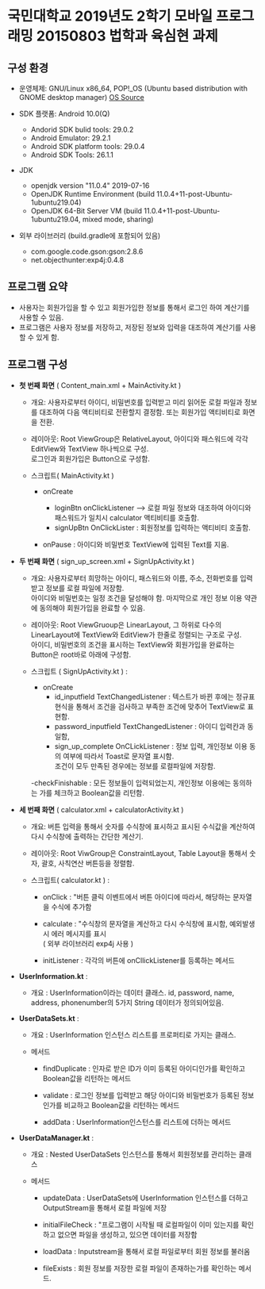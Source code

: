 # 국민대학교 2019년도 2학기 모바일 프로그래밍 20150803 법학과 육심현 과제

## 구성 환경

- 운영체제: GNU/Linux x86_64, POP!_OS (Ubuntu based distribution with GNOME desktop manager) [OS Source](https://system76.com/pop)

- SDK 플랫폼: Android 10.0(Q)
  - Andorid SDK bulid tools: 29.0.2
  - Android Emulator: 29.2.1
  - Android SDK platform tools: 29.0.4
  - Android SDK Tools: 26.1.1

- JDK
  - openjdk version "11.0.4" 2019-07-16
  - OpenJDK Runtime Environment (build 11.0.4+11-post-Ubuntu-1ubuntu219.04)
  - OpenJDK 64-Bit Server VM (build 11.0.4+11-post-Ubuntu-1ubuntu219.04, mixed mode, sharing)

- 외부 라이브러리 (build.gradle에 포함되어 있음)
  - com.google.code.gson:gson:2.8.6
  - net.objecthunter:exp4j:0.4.8

## 프로그램 요약

- 사용자는 회원가입을 할 수 있고 회원가입한 정보를 통해서 로그인 하여 계산기를 사용할 수 있음.
- 프로그램은 사용자 정보를 저장하고, 저장된 정보와 입력을 대조하여 계산기를 사용할 수 있게 함.

## 프로그램 구성

- **첫 번째 화면** ( Content_main.xml + MainActivity.kt )
  - 개요: 사용자로부터 아이디, 비밀번호를 입력받고 미리 읽어둔 로컬 파일과 정보를 대조하여 다음 액티비티로 전환할지 결정함. 또는 회원가입 액티비티로 화면을 전환.

  - 레이아웃: Root ViewGroup은 RelativeLayout, 아이디와 패스워드에 각각 EditView와 TextView 하나씩으로 구성.  
  로그인과 회원가입은 Button으로 구성함.

  - 스크립트( MainActivity.kt )
    - onCreate
      - loginBtn onClickListener --> 로컬 파일 정보와 대조하여 아이디와 패스워드가 일치시 calculator 액티비티를 호출함.
      - signUpBtn OnClickLister :  회원정보를 입력하는 액티비티 호출함.
  
    - onPause : 아이디와 비밀번호 TextView에 입력된 Text를 지움.

- **두 번째 화면** ( sign_up_screen.xml + SignUpActivity.kt )
  - 개요: 사용자로부터 희망하는 아이디, 패스워드와 이름, 주소, 전화번호를 입력받고 정보를 로컬 파일에 저장함.  
  아이디와 비밀번호는 일정 조건을 달성해야 함. 마지막으로 개인 정보 이용 약관에 동의해야 회원가입을 완료할 수 있음.
  
  - 레이아웃: Root ViewGruoup은 LinearLayout, 그 하위로 다수의 LinearLayout에 TextView와 EditView가 한줄로 정렬되는 구조로 구성.  
  아이디, 비밀번호의 조건을 표시하는 TextView와 회원가입을 완료하는 Button은 root바로 아래에 구성함.

  - 스크립트 ( SignUpActivity.kt ) :
    - onCreate
      - id_inputfield TextChangedListener : 텍스트가 바뀐 후에는 정규표현식을 통해서 조건을 검사하고 부족한 조건에 맞추어 TextView로 표현함.
      - password_inputfield TextChangedListener : 아이디 입력칸과 동일함,
      - sign_up_complete OnCLickListener : 정보 입력, 개인정보 이용 동의 여부에 따라서 Toast로 문자열 표시함.  
      조건이 모두 만족된 경우에는 정보를 로컬파일에 저장함.
  
    -checkFinishable : 모든 정보들이 입력되었는지, 개인정보 이용에는 동의하는 가를 체크하고 Boolean값을 리턴함.
  
- **세 번째 화면** ( calculator.xml + calculatorActivity.kt )
  
  - 개요: 버튼 입력을 통해서 숫자를 수식창에 표시하고 표시된 수식값을 계산하여 다시 수식창에 출력하는 간단한 계산기.

  - 레이아웃: Root ViwGroup은 ConstraintLayout, Table Layout을 통해서 숫자, 괄호, 사칙연산 버튼등을 정렬함.

  - 스크립트( calculator.kt ) :
    - onClick : "버튼 클릭 이벤트에서 버튼 아이디에 따라서, 해당하는 문자열을 수식에 추가함
  
    - calculate : "수식창의 문자열을 계산하고 다시 수식창에 표시함, 예외발생시 에러 메시지를 표시  
    ( 외부 라이브러리 exp4j 사용 )
  
    - initListener : 각각의 버튼에 onCllickListener를 등록하는 메서드
  
- **UserInformation.kt** :
  - 개요 : UserInformation이라는 데이터 클래스. id, password, name, address, phonenumber의 5가지 String 데이터가 정의되어있음.
  
- **UserDataSets.kt** :
  - 개요 : UserInformation 인스턴스 리스트를 프로퍼티로 가지는 클래스.

  - 메서드
    - findDuplicate : 인자로 받은 ID가 이미 등록된 아이디인가를 확인하고 Boolean값을 리턴하는 메서드
  
    - validate : 로그인 정보를 입력받고 해당 아이디와 비밀번호가 등록된 정보인가를 비교하고 Boolean값을 리턴하는 메서드
  
    - addData : UserInformation인스턴스를 리스트에 더하는 메서드
  
- **UserDataManager.kt** :
  - 개요 : Nested UserDataSets 인스턴스를 통해서 회원정보를 관리하는 클래스

  - 메서드
    - updateData : UserDataSets에 UserInformation 인스턴스를 더하고 OutputStream을 통해서 로컬 파일에 저장
  
    - initialFileCheck : "프로그램이 시작될 때 로컬파일이 이미 있는지를 확인하고 없으면 파일을 생성하고, 있으면 데이터를 저장함
  
    - loadData : Inputstream을 통해서 로컬 파일로부터 회원 정보를 불러옴
  
    - fileExists : 회원 정보를 저장한 로컬 파일이 존재하는가를 확인하는 메서드.
